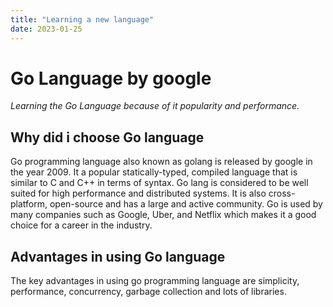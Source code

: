 ```yaml
---
title: "Learning a new language"
date: 2023-01-25
---
```


# Go Language by google
_Learning the Go Language because of it popularity and performance._

## Why did i choose Go language
Go programming language also known as golang is released by google in the year 2009. It a popular statically-typed, compiled language that is similar to C and C++ in terms of syntax. Go lang is considered to be well suited for high performance and distributed systems. It is also cross-platform, open-source and has a large and active community. Go is used by many companies such as Google, Uber, and Netflix which makes it a good choice for a career in the industry.

## Advantages in using Go language
The key advantages in using go programming language are simplicity, performance, concurrency, garbage collection and lots of libraries.